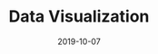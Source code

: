 ---
title: Data Visualization
description: FCA Bank is a bank dedicated to motorists, which mainly operates in the automotive financing sector and cooperates with prestigious automotive brands. I led the design interface and the process of ideation and creation of the mortgages simulation concept.
client: FCA Bank
role: Lead Interface Designer
roles:
  - User Interface
  - Interaction Design
platform: Web
date: 2019-10-07
finished: true
permalink: false
thumbnail: src/static/work/fca-data-visualizzation.jpg
---